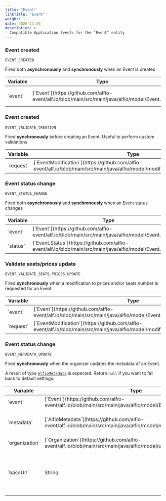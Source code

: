 ```yaml
---
title: "Event"
linkTitle: "Event"
weight: 1
date: 2020-11-26
description: >
  Compatible Application Events for the "Event" entity
---
```

### Event created
`EVENT_CREATED`

Fired both **asynchronously** and **synchronously** when an Event is created 
<div class="table-responsive table-hover">
    <table class="table table-sm">
        <thead>
            <tr>
                <th>Variable</th>
                <th>Type</th>
                <th>About</th>
            </tr>
        </thead>
        <tbody>
            <tr>
                <td>`event`</td>
                <td>[`Event`](https://github.com/alfio-event/alf.io/blob/main/src/main/java/alfio/model/Event.java)</td>
                <td>The created Event</td>
            </tr>
        </tbody>
    </table>
</div>

### Event created
`EVENT_VALIDATE_CREATION`

Fired **synchronously** before creating an Event. Useful to perform custom validations
<div class="table-responsive table-hover">
    <table class="table table-sm">
        <thead>
            <tr>
                <th>Variable</th>
                <th>Type</th>
                <th>About</th>
            </tr>
        </thead>
        <tbody>
            <tr>
                <td>`request`</td>
                <td>[`EventModification`](https://github.com/alfio-event/alf.io/blob/main/src/main/java/alfio/model/modification/EventModification.java)</td>
                <td>Creation request</td>
            </tr>
        </tbody>
    </table>
</div>

### Event status change
`EVENT_STATUS_CHANGE`

Fired both **asynchronously** and **synchronously** when an Event status changes 
<div class="table-responsive table-hover">
    <table class="table table-sm">
        <thead>
            <tr>
                <th>Variable</th>
                <th>Type</th>
                <th>About</th>
            </tr>
        </thead>
        <tbody>
            <tr>
                <td>`event`</td>
                <td>[`Event`](https://github.com/alfio-event/alf.io/blob/main/src/main/java/alfio/model/Event.java)</td>
                <td>The Event</td>
            </tr>
            <tr>
                <td>`status`</td>
                <td>[`Event.Status`](https://github.com/alfio-event/alf.io/blob/main/src/main/java/alfio/model/Event.java#L45)</td>
                <td>updated Status</td>
            </tr>
        </tbody>
    </table>
</div>

### Validate seats/prices update
`EVENT_VALIDATE_SEATS_PRICES_UPDATE`

Fired **synchronously** when a modification to prices and/or seats number is requested for an Event
<div class="table-responsive table-hover">
    <table class="table table-sm">
        <thead>
            <tr>
                <th>Variable</th>
                <th>Type</th>
                <th>About</th>
            </tr>
        </thead>
        <tbody>
            <tr>
                <td>`event`</td>
                <td>[`Event`](https://github.com/alfio-event/alf.io/blob/main/src/main/java/alfio/model/Event.java)</td>
                <td>The Event</td>
            </tr>
            <tr>
                <td>`request`</td>
                <td>[`EventModification`](https://github.com/alfio-event/alf.io/blob/main/src/main/java/alfio/model/modification/EventModification.java)</td>
                <td>Modification request</td>
            </tr>
        </tbody>
    </table>
</div>

### Event status change
`EVENT_METADATA_UPDATE`

Fired **synchronously** when the organizer updates the metadata of an Event.

A result of type [`AlfioMetadata`](https://github.com/alfio-event/alf.io/blob/main/src/main/java/alfio/model/metadata/AlfioMetadata.java) is expected. Return `null` if you want to fall back to default settings. 
<div class="table-responsive table-hover">
    <table class="table table-sm">
        <thead>
            <tr>
                <th>Variable</th>
                <th>Type</th>
                <th>About</th>
            </tr>
        </thead>
        <tbody>
            <tr>
                <td>`event`</td>
                <td>[`Event`](https://github.com/alfio-event/alf.io/blob/main/src/main/java/alfio/model/Event.java)</td>
                <td>The Event</td>
            </tr>
            <tr>
                <td>`metadata`</td>
                <td>[`AlfioMetadata`](https://github.com/alfio-event/alf.io/blob/main/src/main/java/alfio/model/metadata/AlfioMetadata.java)</td>
                <td>existing metadata. **Might be `null`**</td>
            </tr>
            <tr>
                <td>`organization`</td>
                <td>[`Organization`](https://github.com/alfio-event/alf.io/blob/main/src/main/java/alfio/model/user/Organization.java)</td>
                <td>organizer details</td>
            </tr>
            <tr>
                <td>`baseUrl`</td>
                <td>String</td>
                <td>The configured "Base URL" for the current organizer</td>
            </tr>
        </tbody>
    </table>
</div>
